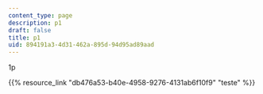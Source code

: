 ```yaml
---
content_type: page
description: p1
draft: false
title: p1
uid: 894191a3-4d31-462a-895d-94d95ad89aad
---
```

1p

{{% resource_link "db476a53-b40e-4958-9276-4131ab6f10f9" "teste" %}}